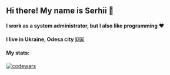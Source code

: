 ## Hi there! My name is Serhii 👋
#### I work as a system administrator, but I also like programming ❤
#### I live in Ukraine, Odesa city 🇺🇦
#### My stats:
[![codewars](https://www.codewars.com/users/Reinkard/badges/small)](https://www.codewars.com/users/Reinkard) 
